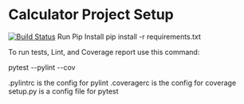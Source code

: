 # Calculator Project Setup
[![Build Status](https://app.travis-ci.com/praneethgovada/calc2.svg?branch=refactor)](https://app.travis-ci.com/praneethgovada/calc2)
Run Pip Install
pip install -r requirements.txt

To run tests, Lint, and Coverage report use this command:

pytest  --pylint --cov

.pylintrc is the config for pylint
.coveragerc is the config for coverage
setup.py is a config file for pytest
